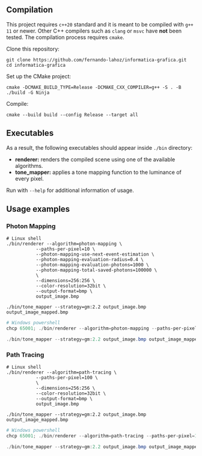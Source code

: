 ## Compilation

This project requires `c++20` standard and it is meant to be compiled
with `g++ 11` or newer. Other C++ compilers such as `clang` or `msvc`
have **not** been tested. The compilation process requires `cmake`.

Clone this repository:
```shell
git clone https://github.com/fernando-lahoz/informatica-grafica.git
cd informatica-grafica
```
Set up the CMake project:
```shell
cmake -DCMAKE_BUILD_TYPE=Release -DCMAKE_CXX_COMPILER=g++ -S . -B ./build -G Ninja
```
Compile:
```shell
cmake --build build --config Release --target all
```

## Executables

As a result, the following executables should appear inside `./bin` directory:
 - **renderer:** renders the compiled scene using one of the available algorithms.
 - **tone_mapper:** applies a tone mapping function to the luminance of every pixel.

Run with `--help` for additional information of usage.

## Usage examples

### Photon Mapping

```shell
# Linux shell
./bin/renderer --algorithm=photon-mapping \
           --paths-per-pixel=10 \
           --photon-mapping-use-next-event-estimation \
           --photon-mapping-evaluation-radius=0.4 \
           --photon-mapping-evaluation-photons=1000 \
           --photon-mapping-total-saved-photons=100000 \
           \
           --dimensions=256:256 \
           --color-resolution=32bit \
           --output-format=bmp \
           output_image.bmp

./bin/tone_mapper --strategy=gm:2.2 output_image.bmp output_image_mapped.bmp
```

```powershell
# Windows powershell
chcp 65001; ./bin/renderer --algorithm=photon-mapping --paths-per-pixel=10 --photon-mapping-use-next-event-estimation --photon-mapping-evaluation-radius=0.4 --photon-mapping-evaluation-photons=1000 --photon-mapping-total-saved-photons=100000 --dimensions=256:256 --color-resolution=32bit --output-format=bmp output_image.bmp

./bin/tone_mapper --strategy=gm:2.2 output_image.bmp output_image_mapped.bmp
```

### Path Tracing

```shell
# Linux shell
./bin/renderer --algorithm=path-tracing \
           --paths-per-pixel=100 \
           \
           --dimensions=256:256 \
           --color-resolution=32bit \
           --output-format=bmp \
           output_image.bmp

./bin/tone_mapper --strategy=gm:2.2 output_image.bmp output_image_mapped.bmp
```

```powershell
# Windows powershell
chcp 65001; ./bin/renderer --algorithm=path-tracing --paths-per-pixel=100 --dimensions=256:256 --color-resolution=32bit --output-format=bmp output_image.bmp

./bin/tone_mapper --strategy=gm:2.2 output_image.bmp output_image_mapped.bmp
```
